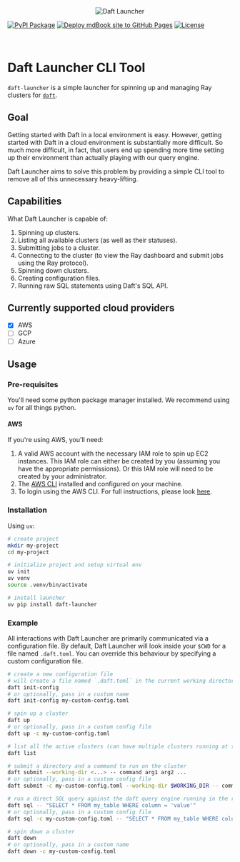 <div align="center">
  <img src="https://emojis.wiki/thumbs/emojis/rocket.webp" alt="Daft Launcher">
</div>

[![PyPI Package](https://github.com/Eventual-Inc/daft-launcher/actions/workflows/publish-to-pypi.yaml/badge.svg)](https://github.com/Eventual-Inc/daft-launcher/actions/workflows/publish-to-pypi.yaml)
[![Deploy mdBook site to GitHub Pages](https://github.com/Eventual-Inc/daft-launcher/actions/workflows/deploy-mdbook.yaml/badge.svg)](https://github.com/Eventual-Inc/daft-launcher/actions/workflows/deploy-mdbook.yaml)
[![License](https://img.shields.io/badge/license-MIT-blue.svg)](./LICENSE-MIT)

<br/>

# Daft Launcher CLI Tool

`daft-launcher` is a simple launcher for spinning up and managing Ray clusters for [`daft`](https://github.com/Eventual-Inc/Daft).

## Goal

Getting started with Daft in a local environment is easy.
However, getting started with Daft in a cloud environment is substantially more difficult.
So much more difficult, in fact, that users end up spending more time setting up their environment than actually playing with our query engine.

Daft Launcher aims to solve this problem by providing a simple CLI tool to remove all of this unnecessary heavy-lifting.

## Capabilities

What Daft Launcher is capable of:
1. Spinning up clusters.
2. Listing all available clusters (as well as their statuses).
3. Submitting jobs to a cluster.
4. Connecting to the cluster (to view the Ray dashboard and submit jobs using the Ray protocol).
5. Spinning down clusters.
6. Creating configuration files.
7. Running raw SQL statements using Daft's SQL API.

## Currently supported cloud providers

- [x] AWS
- [ ] GCP
- [ ] Azure

## Usage

### Pre-requisites

You'll need some python package manager installed.
We recommend using `uv` for all things python.

#### AWS

If you're using AWS, you'll need:
1. A valid AWS account with the necessary IAM role to spin up EC2 instances.
  This IAM role can either be created by you (assuming you have the appropriate permissions).
  Or this IAM role will need to be created by your administrator.
2. The [AWS CLI](https://aws.amazon.com/cli/) installed and configured on your machine.
3. To login using the AWS CLI.
  For full instructions, please look [here](https://google.com).

### Installation

Using `uv`:

```bash
# create project
mkdir my-project
cd my-project

# initialize project and setup virtual env
uv init
uv venv
source .venv/bin/activate

# install launcher
uv pip install daft-launcher
```

### Example

All interactions with Daft Launcher are primarily communicated via a configuration file.
By default, Daft Launcher will look inside your `$CWD` for a file named `.daft.toml`.
You can override this behaviour by specifying a custom configuration file.

```bash
# create a new configuration file
# will create a file named `.daft.toml` in the current working directory
daft init-config
# or optionally, pass in a custom name
daft init-config my-custom-config.toml

# spin up a cluster
daft up
# or optionally, pass in a custom config file
daft up -c my-custom-config.toml

# list all the active clusters (can have multiple clusters running at the same time)
daft list

# submit a directory and a command to run on the cluster
daft submit --working-dir <...> -- command arg1 arg2 ...
# or optionally, pass in a custom config file
daft submit -c my-custom-config.toml --working-dir $WORKING_DIR -- command arg1 arg2 ...

# run a direct SQL query against the daft query engine running in the remote cluster
daft sql -- "SELECT * FROM my_table WHERE column = 'value'"
# or optionally, pass in a custom config file
daft sql -c my-custom-config.toml -- "SELECT * FROM my_table WHERE column = 'value'"

# spin down a cluster
daft down
# or optionally, pass in a custom name
daft down -c my-custom-config.toml
```
